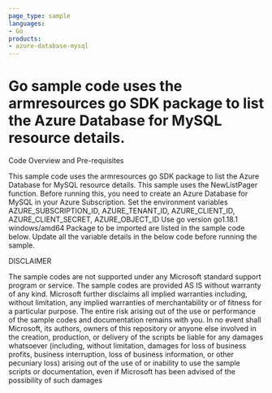```yaml
---
page_type: sample
languages:
- Go
products:
- azure-database-mysql
---
```



# Go sample code uses the armresources go SDK package to list the Azure Database for MySQL resource details.



Code Overview and Pre-requisites

 This sample code uses the armresources go SDK package to list the Azure Database for MySQL resource details.
 This sample uses the NewListPager function.
 Before running this, you need to create an Azure Database for MySQL in your Azure Subscription.
 Set the environment variables AZURE_SUBSCRIPTION_ID, AZURE_TENANT_ID, AZURE_CLIENT_ID, AZURE_CLIENT_SECRET, AZURE_OBJECT_ID
 Use go version go1.18.1 windows/amd64
 Package to be imported are listed in the sample code below.
 Update all the variable details in the below code before running the sample.


DISCLAIMER

The sample codes are not supported under any Microsoft standard support program or service. The sample codes are provided AS IS without warranty of any kind. Microsoft further disclaims all implied warranties including, without limitation, any implied warranties of merchantability or of fitness for a particular purpose. The entire risk arising out of the use or performance of the sample codes and documentation remains with you. In no event shall Microsoft, its authors, owners of this repository or anyone else involved in the creation, production, or delivery of the scripts be liable for any damages whatsoever (including, without limitation, damages for loss of business profits, business interruption, loss of business information, or other pecuniary loss) arising out of the use of or inability to use the sample scripts or documentation, even if Microsoft has been advised of the possibility of such damages 
